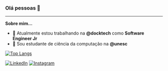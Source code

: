### Olá pessoas 👋

<hr>

**Sobre mim...**

- 🔭 Atualmente estou trabalhando na **@docktech** como **Software Engineer Jr**
- 🌱 Sou estudante de ciência da computação na **@unesc**

[![Top Langs](https://github-readme-stats.vercel.app/api/top-langs/?username=ghisiluizgustavo&layout=compact&theme=dark)](https://github.com/anuraghazra/github-readme-stats)


[![LinkedIn][linkedin-shield]][linkedin-url] [![Instagram][instagram-shield]][instagram-url]

[linkedin-shield]: https://img.shields.io/badge/-LinkedIn-black.svg?style=for-the-badge&logo=linkedin&colorB=555
[linkedin-url]: https://www.linkedin.com/in/luiz-gustavo-ghisi-flores/
[instagram-shield]: https://img.shields.io/badge/Instagram-E4405F?style=for-the-badge&logo=instagram&logoColor=white
[instagram-url]: https://www.instagram.com/ghisiluizgustavo/

